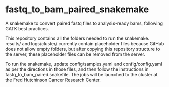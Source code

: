 # fastq_to_bam_paired_snakemake
A snakemake to convert paired fastq files to analysis-ready bams, following GATK best practices.

This repository contains all the folders needed to run the snakemake.  results/ and logs/cluster/ currently contain placeholder files because GitHub does not allow empty folders, but after copying this repository structure to the server, these placeholder files can be removed from the server.

To run the snakemake, update config/samples.yaml and config/config.yaml as per the directions in those files, and then follow the instructions in fastq_to_bam_paired.snakefile.  The jobs will be launched to the cluster at the Fred Hutchinson Cancer Research Center.
